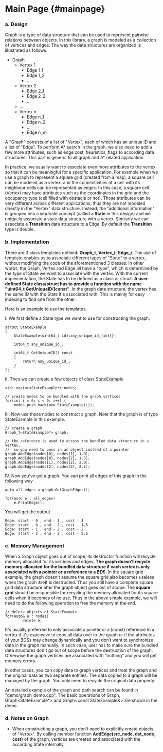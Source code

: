 Main Page                         {#mainpage}
=========

### a. Design

Graph is a type of data structure that can be used to represent pairwise relations between objects. In this library, a graph is modeled as a collection of vertices and edges. The way the data structures are organized is illustrated as follows.

* Graph
  * Vertex 1
    * Edge 1_1
    * Edge 1_2
    * ...
  * Vertex 2
    * Edge 2_1
    * Edge 2_2
    * ...
  * ...
  * Vertex n
    * Edge n_1
    * Edge n_2
    * ...
    * Edge n_m

A "Graph" consists of a list of "Vertex", each of which has an unique ID and a list of "Edge". To perform A* search in the graph, we also need to add a few more attributes, such as edge cost, heuristics, flags to according data structures. This part is generic to all graph and A* related application.

In practice, we usually want to associate even more attributes to the vertex so that it can be meaningful for a specific application. For example when we use a graph to represent a square grid (created from a map), a square cell can be modeled as a vertex, and the connectivities of a cell with its neighbour cells can be represented as edges. In this case, a square cell (Vertex) may have attributes such as the coordinates in the grid and the occupancy type (cell filled with obstacle or not). Those attributes can be very different across different applications, thus they are not modeled directly in the "Vertex" data structure. Instead, the "additional information" is grouped into a separate concept (called a **State** in this design) and we uniquely associate a state data structure with a vertex. Similarly we can associate a **Transition** data structure to a Edge. By default the **Transition** type is double.

### b. Implementation

There are 3 class templates defined: **Graph_t**, **Vertex_t**, **Edge_t**. The use of template enables us to associate different types of "State" to a vertex, without modifying the code of the aforementioned 3 classes. In other words, the Graph, Vertex and Edge all have a "type", which is determined by the type of State we want to associate with the vertex. With the current implementation, the State has to be defined as a class or struct. **A user-defined State class/struct has to provide a function with the name "uint64_t GetUniqueID()const"**. In the graph data structure, the vertex has the same ID with the State it's associated with. This is mainly for easy indexing to find one from the other.

Here is an example to use the templates.

I. We first define a State type we want to use for constructing the graph.

~~~
struct StateExample
{
	StateExample(uint64_t id):any_unique_id_(id){};

	int64_t any_unique_id_;

	int64_t GetUniqueID() const
	{
		return any_unique_id_;
	}
};
~~~

II. Then we can create a few objects of class StateExample

~~~
std::vector<StateExample*> nodes;

// create nodes to be bundled with the graph vertices
for(int i = 0; i < 9; i++) {
	nodes.push_back(new StateExample(i));
~~~

III. Now use those nodes to construct a graph. Note that the graph is of type StateExample in this example.

~~~
// create a graph
Graph_t<StateExample*> graph;

// the reference is used to access the bundled data structure in a vertex,
//  so you need to pass in an object instead of a pointer
graph.AddEdge(nodes[0], nodes[1], 1.0);
graph.AddEdge(nodes[0], nodes[2], 1.5);
graph.AddEdge(nodes[1], nodes[2], 2.0);
graph.AddEdge(nodes[2], nodes[3], 2.5);
~~~

IV. Now you've got a graph. You can print all edges of this graph in the following way

~~~
auto all_edges = graph.GetGraphEdges();

for(auto e : all_edges)
	e.PrintEdge();
~~~

You will get the output

~~~
Edge: start - 0 , end - 1 , cost - 1
Edge: start - 0 , end - 2 , cost - 1.5
Edge: start - 1 , end - 2 , cost - 2
Edge: start - 2 , end - 3 , cost - 2.5
~~~

### c. Memory Management

When a Graph object goes out of scope, its destructor function will recycle memory allocated for its vertices and edges. **The graph doesn't recycle memory allocated for the bundled data structure if each vertex is only associated with a pointer or a reference to a BDS**. In the square grid example, the graph doesn't assume the square grid also becomes useless when the graph itself is destructed. Thus you still have a complete square grid data structure after the graph object goes out of scope. The **square grid** should be responsible for recycling the memory allocated for its square cells when it becomes of no use. Thus in the above simple example, we will need to do the following operation to free the memory at the end.

~~~
// delete objects of StateExample
for(auto& e : nodes)
		delete e;
~~~

It's usually preferred to only associate a pointer or a (const) reference to a vertex if it's expensive to copy all data over to the graph or if the attributes of your BDSs may change dynamically and you don't want to synchronize data in the graph manually. In such case, user has to make sure the bundled data structures don't go out of scope before the destruction of the graph. Otherwise the graph vertices are associated with "nothing" and you will get memory errors.

In other cases, you can copy data to graph vertices and treat the graph and the original data as two separate entities. The data copied to a graph will be managed by the graph. You only need to recycle the original data properly.

An detailed example of the graph and path search can be found in "demo/graph_demo.cpp". The basic operations of Graph<StateExample>, Graph<StateExample*> and Graph<const StateExample&> are shown in the demo.

### d. Notes on Graph

* When constructing a graph, you don't need to explicitly create objects of "Vertex". By calling member function **AddEdge(src_node, dst_node, cost)** of the graph, vertices are created and associated with the according State internally.
